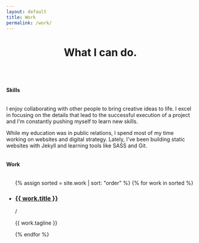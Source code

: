 ```yaml
---
layout: default
title: Work
permalink: /work/
---
```


<header>
    <h1>What I can do.</h1>
</header>
<section class="">
    <div class="row">
        <div class="one-half column">
            <h4>Skills</h4>
        </div>
        <div class="one-half column">
            <p>I enjoy collaborating with other people to bring creative ideas to life. I excel in focusing on the details that lead to the successful execution of a project and I'm constantly pushing myself to learn new skills.</p>
            <p>While my education was in public relations, I spend most of my time working on websites and digital strategy. Lately, I've been building static websites with Jekyll and learning tools like SASS and Git.</p>
        </div>
    </div>
</section>
<section class="work-listing">
    <div class="row">
        <div class="one-half column">
            <h4>Work</h4>
        </div>
        <div class="one-half column">   
            <ul>
            {% assign sorted = site.work | sort: "order" %}
            {% for work in sorted %}
                <li>
                    <h3><a href="{{ work.url }}">{{ work.title }}</a></h3>
                    <span>/</span><p>{{ work.tagline }}</p>
                </li>
            {% endfor %}
            </ul>
        </div>
    </div>
</section>

